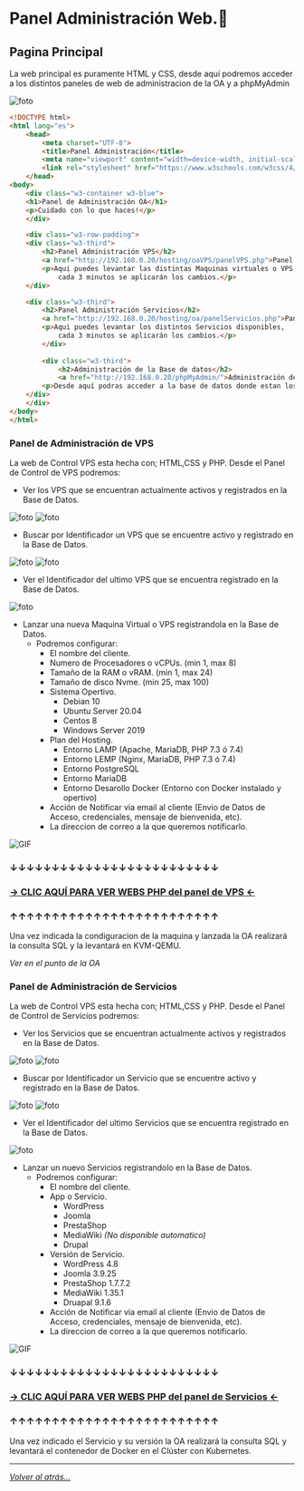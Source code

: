 # Panel Administración Web.📖 

## Pagina Principal

La web principal es puramente HTML y CSS, desde aquí podremos acceder a los distintos paneles de web de administracion de la OA y a phpMyAdmin

![foto](./imagenes/webPrincipal.jpg)

```html
<!DOCTYPE html>
<html lang="es">
    <head>
        <meta charset="UTF-8">
        <title>Panel Administración</title>
        <meta name="viewport" content="width=device-width, initial-scale=1">
        <link rel="stylesheet" href="https://www.w3schools.com/w3css/4/w3.css">
    </head>
<body>
    <div class="w3-container w3-blue">
    <h1>Panel de Administración OA</h1> 
    <p>Cuidado con lo que haces!</p> 
    </div>

    <div class="w3-row-padding">
    <div class="w3-third">
        <h2>Panel Administración VPS</h2>
        <a href="http://192.168.0.20/hosting/oaVPS/panelVPS.php">Panel Administración VPS</a>
        <p>Aqui puedes levantar las distintas Maquinas virtuales o VPS,
            cada 3 minutos se aplicarán los cambios.</p>
    </div>

    <div class="w3-third">
        <h2>Panel Administración Servicios</h2>
        <a href="http://192.168.0.20/hosting/oa/panelServicios.php">Panel Administración Servicios</a> 
        <p>Aqui puedes levantar los distintos Servicios disponibles,
            cada 3 minutos se aplicarán los cambios.</p>
        </div>
        
        <div class="w3-third">
            <h2>Administración de la Base de datos</h2>
            <a href="http://192.168.0.20/phpMyAdmin/">Administración de la Base de datos</a> 
        <p>Desde aquí podras acceder a la base de datos donde estan los Servicios y VPS </p>
    </div>
    </div>
</body>
</html>
```

### Panel de Administración de VPS

La web de Control VPS esta hecha con; HTML,CSS y PHP. Desde el Panel de Control de VPS podremos:

-  Ver los VPS que se encuentran actualmente activos y registrados en la Base de Datos.

![foto](./imagenes/todosVPS.jpg)
![foto](./imagenes/todosVPS2.jpg)

-  Buscar por Identificador un VPS que se encuentre activo y registrado en la Base de Datos.

![foto](./imagenes/busquedaIDVPS.jpg)
![foto](./imagenes/busquedaIDVPS2.jpg)

-  Ver el Identificador del ultimo VPS que se encuentra registrado en la Base de Datos.

![foto](./imagenes/ultimoVPS.jpg)

-  Lanzar una nueva Maquina Virtual o VPS registrandola en la Base de Datos.
    -  Podremos configurar:
        - El nombre del cliente.
        - Numero de Procesadores o vCPUs. (min 1, max 8)
        - Tamaño de la RAM o vRAM. (min 1, max 24)
        - Tamaño de disco Nvme. (min 25, max 100)
        - Sistema Opertivo.
            - Debian 10
            - Ubuntu Server 20.04
            - Centos 8
            - Windows Server 2019
        - Plan del Hosting.
            - Entorno LAMP (Apache, MariaDB, PHP 7.3 ó 7.4)
            - Entorno LEMP (Nginx, MariaDB, PHP 7.3 ó 7.4)
            - Entorno PostgreSQL 
            - Entorno MariaDB 
            - Entorno Desarollo Docker (Entorno con Docker instalado y opertivo)
        - Acción de Notificar via email al cliente (Envio de Datos de Acceso, credenciales, mensaje de bienvenida, etc).
        - La direccion de correo a la que queremos notificarlo.

![GIF](./imagenes/lanzarVPS.gif)

### ↓↓↓↓↓↓↓↓↓↓↓↓↓↓↓↓↓↓↓↓↓↓↓↓↓
### [ → CLIC AQUÍ PARA VER WEBS PHP del panel de VPS ← ](./hosting/oaVPS)
### ↑↑↑↑↑↑↑↑↑↑↑↑↑↑↑↑↑↑↑↑↑↑↑↑↑

Una vez indicada la condiguracion de la maquina y lanzada la OA realizará la consulta SQL y la levantará en KVM-QEMU.

_Ver en el punto de la OA_

### Panel de Administración de Servicios

La web de Control VPS esta hecha con; HTML,CSS y PHP. Desde el Panel de Control de Servicios podremos:

-  Ver los Servicios que se encuentran actualmente activos y registrados en la Base de Datos.

![foto](./imagenes/todosServicios.jpg)
![foto](./imagenes/todosServicios2.jpg)

-  Buscar por Identificador un Servicio que se encuentre activo y registrado en la Base de Datos.

![foto](./imagenes/busquedaID.jpg)
![foto](./imagenes/busquedaID2.jpg)

-  Ver el Identificador del ultimo Servicios que se encuentra registrado en la Base de Datos.

![foto](./imagenes/ultimoServicio.jpg)

-  Lanzar un nuevo Servicios registrandolo en la Base de Datos.
    -  Podremos configurar:
        - El nombre del cliente.
        - App o Servicio.
            - WordPress
            - Joomla
            - PrestaShop
            - MediaWiki _(No disponible automatico)_
            - Drupal
        - Versión de Servicio.
            - WordPress 4.8
            - Joomla 3.9.25
            - PrestaShop 1.7.7.2
            - MediaWiki 1.35.1
            - Druapal 9.1.6
        - Acción de Notificar via email al cliente (Envio de Datos de Acceso, credenciales, mensaje de bienvenida, etc).
        - La direccion de correo a la que queremos notificarlo.

![GIF](./imagenes/lanzar.gif)

### ↓↓↓↓↓↓↓↓↓↓↓↓↓↓↓↓↓↓↓↓↓↓↓↓↓
### [ → CLIC AQUÍ PARA VER WEBS PHP del panel de Servicios ← ](./hosting/oa)
### ↑↑↑↑↑↑↑↑↑↑↑↑↑↑↑↑↑↑↑↑↑↑↑↑↑

Una vez indicado el Servicio y su versión la OA realizará la consulta SQL y levantará el contenedor de Docker en el Clúster con Kubernetes.

________________________________________
*[Volver al atrás...](../README.md)*